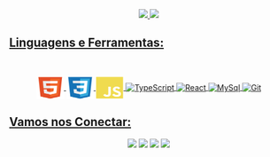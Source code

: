 <div align="center">
  <a href="https://github.com/GuiCMartini">
    <img height="150em" src="https://github-readme-stats.vercel.app/api?username=GuiCMartini&show_icons=true&theme=tokyonight&include_all_commits=true&count_private=true&hide=issues"/>
    <img height="150em" src="https://github-readme-stats.vercel.app/api/top-langs/?username=GuiCMartini&layout=compact&langs_count=7&theme=tokyonight"/>
</div>

## **Linguagens e Ferramentas:**
<div style="display: inline_block"><br>
  <p align="center">
    <img align="center" height="40" width="50" alt="Html" src="https://raw.githubusercontent.com/devicons/devicon/master/icons/html5/html5-original.svg">
    <img align="center" height="40" width="50" alt="CSS" src="https://raw.githubusercontent.com/devicons/devicon/master/icons/css3/css3-original.svg">
    <img align="center" height="40" width="50" alt="JavaScript" src="https://raw.githubusercontent.com/devicons/devicon/master/icons/javascript/javascript-plain.svg">
    <img align="center" height="40" width="50" alt="TypeScript" src="https://cdn.jsdelivr.net/gh/devicons/devicon/icons/typescript/typescript-original.svg">
    <img align="center" height="40" width="50" alt="React" src="https://cdn.jsdelivr.net/gh/devicons/devicon/icons/react/react-original.svg">
    <img align="center" height="40" width="50" alt="MySql" src="https://cdn.jsdelivr.net/gh/devicons/devicon/icons/mysql/mysql-original-wordmark.svg">
    <img align="center" height="40" width="50" alt="Git"src="https://cdn.jsdelivr.net/gh/devicons/devicon/icons/git/git-plain.svg">
  </p>
</div>

## **Vamos nos Conectar:**
<div>
  <p align="center">
    <a href="https://www.youtube.com/@JonathanCosta746/" target="_blank"><img src="https://img.shields.io/badge/YouTube-FF0000?style=for-the-badge&logo=youtube&logoColor=white" target="_blank"></a>
    <a href="https://instagram.com/jonathansantos.costa" target="_blank"><img src="https://img.shields.io/badge/-Instagram-%23E4405F?style=for-the-badge&logo=instagram&logoColor=white" target="_blank"></a>
    <a href = "mailto:jonathancosta746@gmail.com"><img src="https://img.shields.io/badge/-Gmail-%23333?style=for-the-badge&logo=gmail&logoColor=white" target="_blank"></a>
    <a href="https://www.linkedin.com/in/jonathansantos-costa/" target="_blank"><img src="https://img.shields.io/badge/-LinkedIn-%230077B5?style=for-the-badge&logo=linkedin&logoColor=white" target="_blank"></a>
  </p>
</div>
